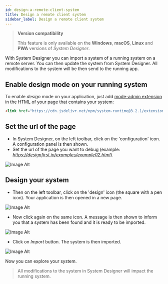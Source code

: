 ```yaml
---
id: design-a-remote-client-system
title: Design a remote client system
sidebar_label: Design a remote client system
---
```


>**Version compatibility**
>
>This feature is only available on the **Windows**, **macOS**, **Linux** and **PWA** versions of *System Designer*.

With System Designer you can import a system of a running system on a remote server. You can then update the system from System Designer. All modifications to the system will be then send to the running app.

## Enable design mode on your running system

To enable *design* mode on your application, just add [mode-admin extension](https://github.com/design-first/system-runtime/tree/master/extensions) in the HTML of your page that contains your system:

```html
<link href="https://cdn.jsdelivr.net/npm/system-runtime@3.2.1/extensions/mode-admin.json" type="application/json" rel="system">
```

## Set the url of the page

* In System Designer, on the left toolbar, click on the 'configuration' icon. A configuration panel is then shown.
* Set the url of the page you want to debug (example: *https://designfirst.io/examples/example02.html*).

![Image Alt](../../img/7507956-configuration.png)

## Design your system

* Then on the left toolbar, click on the 'design' icon (the square with a pen icon). Your application is then opened in a new page.

![Image Alt](../../img/30917c1-run.png)

* Now click again on the same icon. A message is then shown to inform you that a system has been found and it is ready to be imported.

![Image Alt](../../img/9989ec2-search.png)

* Click on *Import* button. The system is then imported.

![Image Alt](../../img/1a07cd2-import.png)

Now you can explore your system. 

>All modifications to the system in System Designer will impact the running system.